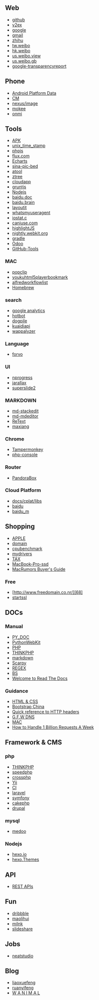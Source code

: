 ## Web

 - [github][1]
 - [v2ex][2]
 - [google][3]
 - [gmail][4]
 - [zhihu][5]
 - [tw.weibo][6]
 - [hk.weibo][7]
 - [us.weibo.view][8]
 - [us.weibo.gb][9]
 - [google-transparencyreport][10]

## Phone

 - [Android Platform Data][11]
 - [CM][12]
 - [nexus/image][13]
 - [mokee][14]
 - [onmi][15]

## Tools

 - [APK][16]
 - [unix_time_stamp][17]
 - [phpjs][18]
 - [flux.com][19]
 - [Echarts][20]
 - [sina-pic-bed][21]
 - [atool][22]
 - [ztree][23]
 - [cloudapp][24]
 - [gruntjs][25]
 - [Nodejs][26]
 - [baidu.doc][27]
 - [baidu.brain][28]
 - [layoutit][29]
 - [whatsmyuseragent][30]
 - [iostat.c][31]
 - [caniuse.com][32]
 - [highlightJS][33]
 - [nightly.webkit.org][34]
 - [gradle][35]
 - [Odoo][36]
 - [GitHub-Tools][37]

### MAC

 - [popclip][38]
 - [youkuhtml5playerbookmark][39]
 - [alfredworkflowlist][40]
 - [Homebrew][41]

### search

 - [google analytics][42]
 - [hotbot][43]
 - [dogpile][44]
 - [kuaidiapi][45]
 - [wappalyzer][46]

### Language

 - [forvo][47]
 
### UI

 - [nprogress][48]
 - [jarallax][49]
 - [superslide2][50]

### MARKDOWN

 - [md-stackedit][51]
 - [md-mdeditor][52]
 - [ReText][53]
 - [maxiang][54]

### Chrome

 - [Tampermonkey][55]
 - [php-console][56]

### Router

 - [PandoraBox][57]

### Cloud Platform

 - [docs/cplat/libs][58]
 - [baidu][59]
 - [baidu_m][60]

## Shopping

 - [APPLE][61]
 - [domain][62]
 - [cpubenchmark][63]
 - [mydrivers][64]
 - [TAX][65]
 - [MacBook-Pro-ssd][66]
 - [MacRumors Buyer's Guide][67]

### Free

 - [http://www.freedomain.co.nr/][68]
 - [startssl][69]

## DOCs

### Manual

 - [PY_DOC][70]
 - [PythonWebKit][71]
 - [PHP][72]
 - [THINKPHP][73]
 - [markdown][74]
 - [Scarpy][75]
 - [REGEX][76]
 - [BS][77]
 - [Welcome to Read The Docs][78]

### Guidance

 - [HTML & CSS][79]
 - [Bootstrap China][80]
 - [Quick reference to HTTP headers][81]
 - [G.F.W DNS][82]
 - [MAC][83]
 - [How to Handle 1 Billion Requests A Week][84]

## Framework & CMS

### php

 - [THINKPHP][85]
 - [speedphp][86]
 - [crossphp][87]
 - [Yii][88]
 - [CI][89] 
 - [laravel][90]
 - [symfony][91]
 - [cakephp][92]
 - [drupal][93]

### mysql

 - [medoo][94]

### Nodejs

 - [hexo.io][95]
 - [hexo.Themes][96]

## API

 - [REST APIs][97]

## Fun

 - [dribbble][98]
 - [maolihui][99]
 - [milnk][100]
 - [slideshare][101]

## Jobs

 - [neatstudio][102]

## Blog

 - [liaoxuefeng][103]
 - [ruanyifeng][104]
 - [W A N I M A L][105]


  [1]: https://github.com/phpgao
  [2]: https://www.v2ex.com/
  [3]: https://www.google.com.hk/
  [4]: https://mail.google.com/mail/#inbox
  [5]: http://www.zhihu.com/people/phpgao
  [6]: http://tw.weibo.com/
  [7]: http://hk.weibo.com/
  [8]: http://us.weibo.com/view
  [9]: http://us.weibo.com/gb
  [10]: http://www.google.com/transparencyreport/?hl=zh-CN
  [11]: http://developer.android.com/about/dashboards/index.html
  [12]: http://download.cyanogenmod.org/?type=nightly&device=hammerhead
  [13]: https://developers.google.com/android/
  [14]: http://download.mokeedev.com/?device=hammerhead
  [15]: http://dl.omnirom.org/hammerhead/
  [16]: http://apps.evozi.com/apk-downloader/
  [17]: http://shijianchuo.911cha.com/
  [18]: http://phpjs.org/
  [19]: http://justgetflux.com/map.html
  [20]: http://echarts.baidu.com/
  [21]: http://weibotuchuang.sinaapp.com/
  [22]: http://www.atool.org/
  [23]: http://www.ztree.me/v3/main.php
  [24]: https://www.getcloudapp.com/
  [25]: http://gruntjs.com/
  [26]: http://nodejs.org/
  [27]: http://word.baidu.com/
  [28]: http://naotu.baidu.com/edit.html
  [29]: http://www.bootcss.com/p/layoutit/
  [30]: http://whatsmyuseragent.com/
  [31]: https://code.google.com/p/tester-higkoo/source/browse/#svn%2Ftrunk%2FTools%2Fiostat
  [32]: http://caniuse.com/
  [33]: https://highlightjs.org/
  [34]: http://nightly.webkit.org/
  [35]: http://gradle.org/
  [36]: http://www.shine-it.net/
  [37]: http://get.jobdeer.com/6661.get
  [38]: http://pilotmoon.com/popclip/extensions/
  [39]: http://zythum.sinaapp.com/youkuhtml5playerbookmark/
  [40]: http://www.alfredworkflow.com/#V2EX
  [41]: http://brew.sh/index_zh-cn.html
  [42]: https://www.google.com/analytics/web/?hl=zh
  [43]: http://www.hotbot.com/
  [44]: http://www.dogpile.com/
  [45]: http://www.kuaidiapi.cn/
  [46]: https://wappalyzer.com/
  [47]: http://zh.forvo.com/
  [48]: https://github.com/rstacruz/nprogress
  [49]: http://www.jarallax.com/
  [50]: http://www.superslide2.com/
  [51]: https://stackedit.io/#
  [52]: https://www.zybuluo.com/mdeditor
  [53]: http://sourceforge.net/p/retext/home/ReText/
  [54]: http://maxiang.info/
  [55]: https://chrome.google.com/webstore/detail/tampermonkey/dhdgffkkebhmkfjojejmpbldmpobfkfo
  [56]: https://chrome.google.com/webstore/detail/php-console/nfhmhhlpfleoednkpnnnkolmclajemef
  [57]: http://downloads.openwrt.org.cn/PandoraBox/
  [58]: http://developer.baidu.com/wiki/index.php?title=docs/cplat/libs
  [59]: http://developer.baidu.com/wiki/index.php
  [60]: http://mc.baidu.com/
  [61]: http://store.apple.com/us/browse/home/specialdeals/ipod
  [62]: http://www.qiuyumi.org
  [63]: http://cpubenchmark
  [64]: http://www.mydrivers.com/zhuanti/index.shtml
  [65]: http://www.customs.gov.cn/publish/portal0/tab399/info363071.htm
  [66]: http://eshop.macsales.com/shop/SSD/OWC/Air-Retina/Apple-MacBook-Pro-Retina-2012-Drive-Internal-Flash
  [67]: http://buyersguide.macrumors.com/
  [68]: freedomain
  [69]: http://www.startssl.com/
  [70]: https://docs.python.org/2/index.html
  [71]: https://wiki.python.org/moin/PythonWebKit
  [72]: http://www.php.net/manual/zh/funcref.php
  [73]: http://document.thinkphp.cn/manual_3_2.html
  [74]: http://daringfireball.net/projects/markdown/
  [75]: http://scrapy-chs.readthedocs.org/zh_CN/latest/intro/overview.html
  [76]: http://www.jb51.net/tools/zhengze.html
  [77]: http://www.crummy.com/software/BeautifulSoup/bs3/documentation.zh.html
  [78]: https://read-the-docs.readthedocs.org/en/latest/
  [79]: http://codeguide.bootcss.com/
  [80]: http://www.bootcss.com/
  [81]: http://www.cs.tut.fi/~jkorpela/http.html
  [82]: http://my.oschina.net/idevpn/blog/323010
  [83]: https://www.zybuluo.com/rulerstorm/note/29343#%E5%85%A5%E9%97%A8%E5%86%99%E4%B8%80%E7%82%B9%E7%99%BE%E5%BA%A6%E8%B5%B7%E6%9D%A5%E4%B8%8D%E6%98%AF%E5%BE%88%E8%BD%BB%E6%9D%BE%E7%9A%84%E4%BA%8B%E6%83%85
  [84]: http://highscalability.com/blog/2014/8/11/the-easy-way-of-building-a-growing-startup-architecture-usin.html
  [85]: http://www.thinkphp.cn/
  [86]: http://www.speedphp.com/
  [87]: http://www.crossphp.com/
  [88]: http://www.yiiframework.com
  [89]: http://www.codeigniter.com/
  [90]: http://laravel.com/
  [91]: http://symfony.com/
  [92]: http://cakephp.org/
  [93]: https://www.drupal.org/
  [94]: http://medoo.in/
  [95]: http://hexo.io/
  [96]: https://github.com/hexojs/hexo/wiki/Themes
  [97]: https://dev.twitter.com/rest/public
  [98]: https://dribbble.com/
  [99]: http://maolihui.com/
  [100]: http://milnk.com/discover
  [101]: http://www.slideshare.net/
  [102]: http://static.neatstudio.com/jobs/
  [103]: http://www.liaoxuefeng.com/
  [104]: http://www.ruanyifeng.com/home.html
  [105]: http://wanimal.lofter.com/